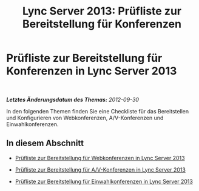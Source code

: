﻿---
title: 'Lync Server 2013: Prüfliste zur Bereitstellung für Konferenzen'
TOCTitle: Prüfliste zur Bereitstellung für Konferenzen
ms:assetid: ee0ee939-6b78-4371-b39d-d09a27375601
ms:mtpsurl: https://technet.microsoft.com/de-de/library/JJ205362(v=OCS.15)
ms:contentKeyID: 49295822
ms.date: 05/19/2016
mtps_version: v=OCS.15
ms.translationtype: HT
---

# Prüfliste zur Bereitstellung für Konferenzen in Lync Server 2013

 

_**Letztes Änderungsdatum des Themas:** 2012-09-30_

In den folgenden Themen finden Sie eine Checkliste für das Bereitstellen und Konfigurieren von Webkonferenzen, A/V-Konferenzen und Einwahlkonferenzen.

## In diesem Abschnitt

  - [Prüfliste zur Bereitstellung für Webkonferenzen in Lync Server 2013](lync-server-2013-deployment-checklist-for-web-conferencing.md)

  - [Prüfliste zur Bereitstellung für A/V-Konferenzen in Lync Server 2013](lync-server-2013-deployment-checklist-for-a-v-conferencing.md)

  - [Prüfliste zur Bereitstellung für Einwahlkonferenzen in Lync Server 2013](lync-server-2013-deployment-checklist-for-dial-in-conferencing.md)

